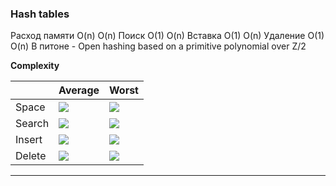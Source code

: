 ### Hash tables  
Расход памяти	O(n)	O(n)
Поиск	O(1)	O(n)
Вставка	O(1)	O(n)
Удаление	O(1)	O(n)
В питоне - Open hashing based on a primitive polynomial over Z/2


**Complexity**   

|  | Average  | Worst |
| ------------- | ------------- | ------------- |
| Space | <img  src="https://latex.codecogs.com/svg.image?O(n)"/> | <img src="https://latex.codecogs.com/svg.image?O(n)"/>  |
| Search | <img src="https://latex.codecogs.com/svg.image?O(1)"/> | <img src="https://latex.codecogs.com/svg.image?O(n)"/>  |
| Insert | <img src="https://latex.codecogs.com/svg.image?O(1)"/> | <img src="https://latex.codecogs.com/svg.image?O(n)"/>  |
| Delete | <img src="https://latex.codecogs.com/svg.image?O(1)"/> | <img src="https://latex.codecogs.com/svg.image?O(n)"/>  |
---  



